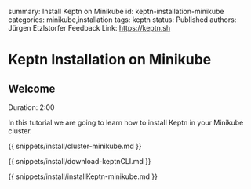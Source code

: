 summary: Install Keptn on Minikube
id: keptn-installation-minikube
categories: minikube,installation
tags: keptn
status: Published 
authors: Jürgen Etzlstorfer
Feedback Link: https://keptn.sh


# Keptn Installation on Minikube

## Welcome
Duration: 2:00

In this tutorial we are going to learn how to install Keptn in your Minikube cluster.

{{ snippets/install/cluster-minikube.md }}

{{ snippets/install/download-keptnCLI.md }}

{{ snippets/install/installKeptn-minikube.md }}

